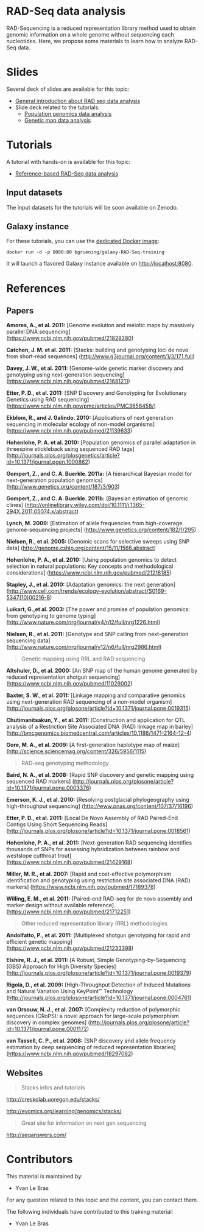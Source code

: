 RAD-Seq data analysis
======================

RAD-Sequencing is a reduced representation library method used to obtain genomic information on a whole genome without sequencing each nucleotides. Here, we propose some materials to learn how to analyze RAD-Seq data.

# Slides

Several deck of slides are available for this topic:

- [General introduction about RAD seq data analysis](http://bgruening.github.io/training-material/RAD-Seq/slides/)
- Slide deck related to the tutorials:
    - [Population genomics data analysis](http://bgruening.github.io/training-material/RAD-Seq/slides/pop_genomics.html)
	- [Genetic map data analysis](http://bgruening.github.io/training-material/RAD-Seq/slides/genetic_map.html)

# Tutorials

A tutorial with hands-on is available for this topic:

- [Reference-based RAD-Seq data analysis](tutorials/ref_based.md)

## Input datasets

The input datasets for the tutorials will be soon available on Zenodo.

## Galaxy instance

For these tutorials, you can use the [dedicated Docker image](docker/README.md):

```
docker run -d -p 8080:80 bgruening/galaxy-RAD-Seq-training
```

It will launch a flavored Galaxy instance available on
[http://localhost:8080](http://localhost:8080).

# References

## Papers

**Amores, A., et al. 2011:** [Genome evolution and meiotic maps by massively parallel DNA sequencing] (https://www.ncbi.nlm.nih.gov/pubmed/21828280)

**Catchen, J. M. et al. 2011:** [Stacks: building and genotyping loci de novo from short-read sequences] (http://www.g3journal.org/content/1/3/171.full)

**Davey, J. W., et al. 2011:** [Genome-wide genetic marker discovery and genotyping using next-generation sequencing] (https://www.ncbi.nlm.nih.gov/pubmed/21681211)

**Etter, P. D., et al. 2011:** [SNP Discovery and Genotyping for Evolutionary Genetics using RAD sequencing] (https://www.ncbi.nlm.nih.gov/pmc/articles/PMC3658458/)

**Ekblom, R., and J. Galindo. 2010:** [Applications of next generation sequencing in molecular ecology of non-model organisms] (https://www.ncbi.nlm.nih.gov/pubmed/21139633)

**Hohenlohe, P. A. et al. 2010:** [Population genomics of parallel adaptation in threespine stickleback using sequenced RAD tags] (http://journals.plos.org/plosgenetics/article?id=10.1371/journal.pgen.1000862)

**Gompert, Z., and C. A. Buerkle. 2011a:** [A hierarchical Bayesian model for next-generation population genomics] (http://www.genetics.org/content/187/3/903)

**Gompert, Z., and C. A. Buerkle. 2011b:** [Bayesian estimation of genomic clines] (http://onlinelibrary.wiley.com/doi/10.1111/j.1365-294X.2011.05074.x/abstract)

**Lynch, M. 2009:** [Estimation of allele frequencies from high-coverage genome-sequencing projects] (http://www.genetics.org/content/182/1/295)

**Nielsen, R., et al. 2005:** [Genomic scans for selective sweeps using SNP data] (http://genome.cshlp.org/content/15/11/1566.abstract)

**Hohenlohe, P. A., et al. 2010:** [Using population genomics to detect selection in natural populations: Key concepts and methodological considerations] (https://www.ncbi.nlm.nih.gov/pubmed/21218185)

**Stapley, J., et al. 2010:** [Adaptation genomics: the next generation] (http://www.cell.com/trends/ecology-evolution/abstract/S0169-5347(10)00216-8)

**Luikart, G.,et al. 2003:** [The power and promise of population genomics: from genotyping to genome typing] (http://www.nature.com/nrg/journal/v4/n12/full/nrg1226.html)

**Nielsen, R., et al. 2011:** [Genotype and SNP calling from next-generation sequencing data] (http://www.nature.com/nrg/journal/v12/n6/full/nrg2986.html)

> Genetic mapping using RRL and RAD sequencing

**Altshuler, D., et al. 2000:** [An SNP map of the human genome generated by reduced representation shotgun sequencing] (https://www.ncbi.nlm.nih.gov/pubmed/11029002)

**Baxter, S. W., et al. 2011:** [Linkage mapping and comparative genomics using next-generation RAD sequencing of a non-model organism] (http://journals.plos.org/plosone/article?id=10.1371/journal.pone.0019315)

**Chutimanitsakun, Y., et al. 2011:** [Construction and application for QTL analysis of a Restriction Site Associated DNA (RAD) linkage map in barley] (http://bmcgenomics.biomedcentral.com/articles/10.1186/1471-2164-12-4)

**Gore, M. A., et al. 2009:** [A first-generation haplotype map of maize] (http://science.sciencemag.org/content/326/5956/1115)

> RAD-seq genotyping methodology

**Baird, N. A., et al. 2008:** [Rapid SNP discovery and genetic mapping using sequenced RAD markers] (http://journals.plos.org/plosone/article?id=10.1371/journal.pone.0003376)

**Emerson, K. J., et al. 2010:** [Resolving postglacial phylogeography using high-throughput sequencing] (http://www.pnas.org/content/107/37/16196)

**Etter, P. D., et al. 2011:** [Local De Novo Assembly of RAD Paired-End Contigs Using Short Sequencing Reads] (http://journals.plos.org/plosone/article?id=10.1371/journal.pone.0018561)

**Hohenlohe, P. A., et al. 2011:** [Next-generation RAD sequencing identifies thousands of SNPs for assessing hybridization between rainbow and westslope cutthroat trout] (https://www.ncbi.nlm.nih.gov/pubmed/21429168)

**Miller, M. R., et al. 2007:** [Rapid and cost-effective polymorphism identification and genotyping using restriction site associated DNA (RAD) markers] (https://www.ncbi.nlm.nih.gov/pubmed/17189378)

**Willing, E. M., et al. 2011:** [Paired-end RAD-seq for de novo assembly and marker design without available reference] (https://www.ncbi.nlm.nih.gov/pubmed/21712251)

> Other reduced representation library (RRL) methodologies

**Andolfatto, P., et al. 2011:** [Multiplexed shotgun genotyping for rapid and efficient genetic mapping] (https://www.ncbi.nlm.nih.gov/pubmed/21233398)

**Elshire, R. J., et al. 2011:** [A Robust, Simple Genotyping-by-Sequencing (GBS) Approach for High Diversity Species] (http://journals.plos.org/plosone/article?id=10.1371/journal.pone.0019379)

**Rigola, D., et al. 2009:** [High-Throughput Detection of Induced Mutations and Natural Variation Using KeyPoint™ Technology (http://journals.plos.org/plosone/article?id=10.1371/journal.pone.0004761)

**van Orsouw, N. J., et al. 2007:** [Complexity reduction of polymorphic sequences (CRoPS): a novel approach for large-scale polymorphism discovery in complex genomes] (http://journals.plos.org/plosone/article?id=10.1371/journal.pone.0001172)

**van Tassell, C. P., et al. 2008:** [SNP discovery and allele frequency estimation by deep sequencing of reduced representation libraries] (https://www.ncbi.nlm.nih.gov/pubmed/18297082)

## Websites

> Stacks infos and tutorials

http://creskolab.uoregon.edu/stacks/

http://evomics.org/learning/genomics/stacks/

> Great site for information on next gen sequencing

http://seqanswers.com/


# Contributors

This material is maintained by:

- Yvan Le Bras

For any question related to this topic and the content, you can contact them.

The following individuals have contributed to this training material:

- Yvan Le Bras

